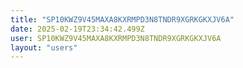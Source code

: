 ```yaml
---
title: "SP10KWZ9V45MAXA8KXRMPD3N8TNDR9XGRKGKXJV6A"
date: 2025-02-19T23:34:42.499Z
user: SP10KWZ9V45MAXA8KXRMPD3N8TNDR9XGRKGKXJV6A
layout: "users"
---
```

    